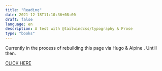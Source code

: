 ```yaml
---
title: "Reading"
date: 2021-12-18T11:10:36+08:00
draft: false
language: en
description: A test with @tailwindcss/typography & Prose
type: "books"
---
```


Currently in the process of rebuilding this page via Hugo & Alpine . Untill then.



[CLICK HERE](https://ibrahimsowunmi.com/content)